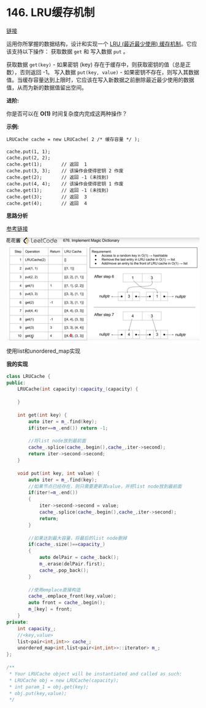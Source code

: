 # 146. LRU缓存机制

[链接](https://leetcode-cn.com/problems/lru-cache/description/)

运用你所掌握的数据结构，设计和实现一个  [LRU (最近最少使用) 缓存机制](https://baike.baidu.com/item/LRU)。它应该支持以下操作： 获取数据 `get` 和 写入数据 `put` 。

获取数据 `get(key)` - 如果密钥 (key) 存在于缓存中，则获取密钥的值（总是正数），否则返回 -1。
 写入数据 `put(key, value)` - 如果密钥不存在，则写入其数据值。当缓存容量达到上限时，它应该在写入新数据之前删除最近最少使用的数据值，从而为新的数据值留出空间。

**进阶:**

你是否可以在 **O(1)** 时间复杂度内完成这两种操作？

**示例:**

```
LRUCache cache = new LRUCache( 2 /* 缓存容量 */ );

cache.put(1, 1);
cache.put(2, 2);
cache.get(1);       // 返回  1
cache.put(3, 3);    // 该操作会使得密钥 2 作废
cache.get(2);       // 返回 -1 (未找到)
cache.put(4, 4);    // 该操作会使得密钥 1 作废
cache.get(1);       // 返回 -1 (未找到)
cache.get(3);       // 返回  3
cache.get(4);       // 返回  4
```

**思路分析**

[参考链接](https://www.youtube.com/watch?v=q1Njd3NWvlY)

![](../Img/146.png)

使用list和unordered_map实现

**我的实现**

```c++
class LRUCache {
public:
    LRUCache(int capacity):capacity_(capacity) {
        
    }
    
    int get(int key) {
        auto iter = m_.find(key);
        if(iter==m_.end()) return -1;
        
        //将list node放到最前面
        cache_.splice(cache_.begin(),cache_,iter->second);
        return iter->second->second;
    }
    
    void put(int key, int value) {
        auto iter = m_.find(key);
        //如果节点已经存在，则只需要更新其value，并把list node放到最前面
        if(iter!=m_.end())
        {
            iter->second->second = value;
            cache_.splice(cache_.begin(),cache_,iter->second);
            return;
        }
        
        //如果达到最大容量，将最后的list node删掉
        if(cache_.size()==capacity_)
        {
            auto delPair = cache_.back();
            m_.erase(delPair.first);
            cache_.pop_back();
        }
        
        //使用emplace直接构造
        cache_.emplace_front(key,value);
        auto front = cache_.begin();
        m_[key] = front;
    }
private:
    int capacity_;
    //<key,value>
    list<pair<int,int>> cache_;
    unordered_map<int,list<pair<int,int>>::iterator> m_;
};

/**
 * Your LRUCache object will be instantiated and called as such:
 * LRUCache obj = new LRUCache(capacity);
 * int param_1 = obj.get(key);
 * obj.put(key,value);
 */
```

